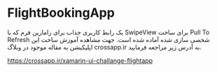 # FlightBookingApp

یک رابط کاربری جذاب برای زامارین فرم که با SwipeView برای ساخت Pull To Refresh شخصی سازی شده آماده شده است.
جهت مشاهده آموزش ساخت این اپلیکیشن به مقاله موجود در وبلاگ crossapp.ir به آدرس زیر مراجعه فرمایید.

https://crossapp.ir/xamarin-ui-challange-flightapp



 
